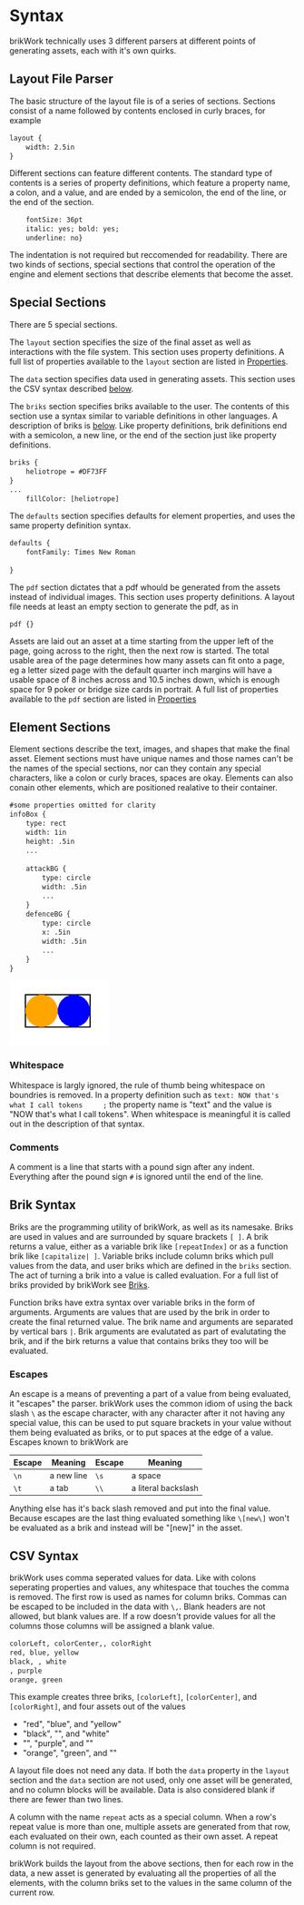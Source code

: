 # Syntax
brikWork technically uses 3 different parsers at different points of generating assets, each with it's own quirks.

## Layout File Parser

The basic structure of the layout file is of a series of sections. Sections consist of a name followed by contents enclosed in curly braces, for example
```
layout {
    width: 2.5in
}
```
Different sections can feature different contents. The standard type of contents is a series of property definitions, which feature a property name, a colon, and a value, and are ended by a semicolon, the end of the line, or the end of the section.
```
    fontSize: 36pt
    italic: yes; bold: yes;
    underline: no}
```
The indentation is not required but reccomended for readability. There are two kinds of sections, special sections that control the operation of the engine and element sections that describe elements that become the asset.

## Special Sections

There are 5 special sections.

The `layout` section specifies the size of the final asset as well as interactions with the file system. This section uses property definitions. A full list of properties available to the `layout` section are listed in [Properties](../Properties/).

The `data` section specifies data used in generating assets. This section uses the CSV syntax described [below](#csv-syntax).

The `briks` section specifies briks available to the user. The contents of this section use a syntax similar to variable definitions in other languages. A description of briks is [below](#brik-syntax). Like property definitions, brik definitions end with a semicolon, a new line, or the end of the section just like property definitions.
```
briks {
    heliotrope = #DF73FF
}
...
    fillColor: [heliotrope]
```

The `defaults` section specifies defaults for element properties, and uses the same property definition syntax.
```
defaults {
    fontFamily: Times New Roman
    
}
```

The `pdf` section dictates that a pdf whould be generated from the assets instead of individual images. This section uses property definitions. A layout file needs at least an empty section to generate the pdf, as in

    pdf {}

Assets are laid out an asset at a time starting from the upper left of the page, going across to the right, then the next row is started. The total usable area of the page determines how many assets can fit onto a page, eg a letter sized page with the default quarter inch margins will have a usable space of 8 inches across and 10.5 inches down, which is enough space for 9 poker or bridge size cards in portrait. A full list of properties available to the `pdf` section are listed in [Properties](../Properties/)

## Element Sections

Element sections describe the text, images, and shapes that make the final asset. Element sections must have unique names and those names can't be the names of the special sections, nor can they contain any special characters, like a colon or curly braces, spaces are okay. Elements can also conain other elements, which are positioned realative to their container.
```
#some properties omitted for clarity
infoBox {
    type: rect
    width: 1in
    height: .5in
    ...

    attackBG {
        type: circle
        width: .5in
        ...
    }
    defenceBG {
        type: circle
        x: .5in
        width: .5in
        ...
    }
}
```
![Container Example](img/containerExScreenshot.png)

### Whitespace

Whitespace is largly ignored, the rule of thumb being whitespace on boundries is removed. In a property definition such as `text: NOW that's what I call tokens     ;` the property name is "text" and the value is "NOW that's what I call tokens". When whitespace is meaningful it is called out in the description of that syntax.

### Comments

A comment is a line that starts with a pound sign after any indent. Everything after the pound sign `#` is ignored until the end of the line.

## Brik Syntax

Briks are the programming utility of brikWork, as well as its namesake. Briks are used in values and are surrounded by square brackets `[ ]`. A brik returns a value, either as a variable brik like `[repeatIndex]` or as a function brik like `[capitalize| ]`. Variable briks include column briks which pull values from the data, and user briks  which are defined in the `briks` section. The act of turning a brik into a value is called evaluation. For a full list of briks provided by brikWork see [Briks](../Briks/).

Function briks have extra syntax over variable briks in the form of arguments. Arguments are values that are used by the brik in order to create the final returned value. The brik name and arguments are separated by vertical bars `|`. Brik arguments are evalutated as part of evalutating the brik, and if the birk returns a value that contains briks they too will be evaluated.

### Escapes

An escape is a means of preventing a part of a value from being evaluated, it "escapes" the parser. brikWork uses the common idiom of using the back slash `\` as the escape character, with any character after it not having any special value, this can be used to put square brackets in your value without them being evaluated as briks, or to put spaces at the edge of a value. Escapes known to brikWork are

Escape | Meaning | Escape | Meaning
------ | ------- | ------ | -------
`\n` | a new line | `\s` | a space
`\t` | a tab | `\\` | a literal backslash

Anything else has it's back slash removed and put into the final value. Because escapes are the last thing evaluated something like `\[new\]` won't be evaluated as a brik and instead will be "[new]" in the asset.

## CSV Syntax

brikWork uses comma seperated values for data. Like with colons seperating properties and values, any whitespace that touches the comma is removed. The first row is used as names for column briks. Commas can be escaped to be included in the data with `\,`. Blank headers are not allowed, but blank values are. If a row doesn't provide values for all the columns those columns will be assigned a blank value.

    colorLeft, colorCenter,, colorRight
    red, blue, yellow
    black, , white
    , purple
    orange, green
This example creates three briks, `[colorLeft]`, `[colorCenter]`, and `[colorRight]`, and four assets out of the values

 - "red", "blue", and "yellow"
 - "black",  "", and "white"
 - "",  "purple", and ""
 - "orange",  "green", and ""


A layout file does not need any data. If both the `data` property in the `layout` section and the `data` section are not used, only one asset will be generated, and no column blocks will be available. Data is also considered blank if there are fewer than two lines.

A column with the name `repeat` acts as a special column. When a row's repeat value is more than one, multiple assets are generated from that row, each evaluated on their own, each counted as their own asset. A repeat column is not required.

brikWork builds the layout from the above sections, then for each row in the data, a new asset is generated by evaluating all the properties of all the elements, with the column briks set to the values in the same column of the current row.
